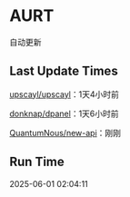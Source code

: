 # AURT

自动更新


## Last Update Times

[upscayl/upscayl](https://github.com/upscayl/upscayl)：1天4小时前

[donknap/dpanel](https://github.com/donknap/dpanel)：1天6小时前

[QuantumNous/new-api](https://github.com/QuantumNous/new-api)：刚刚


## Run Time
2025-06-01 02:04:11
